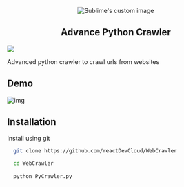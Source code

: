 
<p align="center">
  <img src="https://github.com/reactDevCloud/WebCrawler/blob/master/Group%202.svg" alt="Sublime's custom image"/>
</p>

<h2 align="center">
  Advance Python Crawler
</h2>

![](https://img.shields.io/badge/-in--progress-green)

Advanced python crawler to crawl urls from websites

## Demo

![img](https://i.ibb.co/r3dnDZm/Screenshot-2023-04-07-002953.png)


## Installation

Install using git

```bash
  git clone https://github.com/reactDevCloud/WebCrawler

  cd WebCrawler
  
  python PyCrawler.py
```
